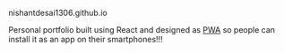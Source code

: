 nishantdesai1306.github.io

Personal portfolio built using React and designed as [PWA](https://web.dev/progressive-web-apps/) so people can install it as an app on their smartphones!!!
